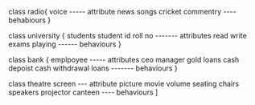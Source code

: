 class radio{
voice ----- attribute 
news
songs 
cricket commentry ---- behabiours 
}


class university {
students 
student id 
roll no ------- attributes 
read write exams playing ------ behaviours 
}



class bank {
emplpoyee ----- attributes 
ceo 
manager 
gold loans 
cash depoist 
cash withdrawal 
loans ------- behaviours 
}

class theatre 
screen --- attribute
picture 
movie 
volume 
seating chairs 
speakers 
projector 
canteen ---- behaviours 
]
